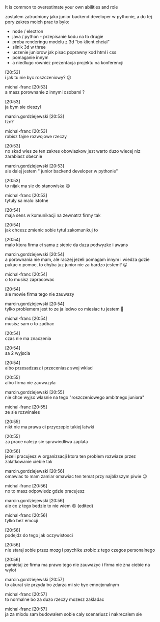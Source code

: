 It is common to overestimate your own abilities and role

zostalem zatrudniony jako junior backend developer w pythonie, a do tej pory zakres moich prac to bylo:
- node / electron 
- java / python - przepisanie kodu na to drugie
- proba renderingu modelu z 3d "bo klient chcial"
- silnik 3d w three 
- uczenie juniorow jak pisac poprawny kod html i css
- pomaganie innym
- a niedlugo rowniez prezentacja projektu na konferencji

[20:53]  
i jak tu nie byc roszczeniowy? :confused:

michal-franc [20:53]  
a masz porownanie z innymi osobami ?

[20:53]  
ja bym sie cieszyl

marcin.gordziejewski [20:53]  
tzn?

michal-franc [20:53]  
robisz fajne rozwojowe rzeczy

[20:53]  
no skad wies ze ten zakres obowiazkow jest warto duzo wiecej niz zarabiasz obecnie

marcin.gordziejewski [20:53]  
ale dalej jestem " junior backend developer w pythonie"

[20:53]  
to nijak ma sie do stanowiska :smile:

michal-franc [20:53]  
tytuly sa malo istotne

[20:54]  
maja sens w komunikacji na zewnatrz firmy tak

[20:54]  
jak chcesz zmienic sobie tytul zakomunikuj to

[20:54]  
malo ktora firma ci sama z siebie da duza podwyzke i awans

marcin.gordziejewski [20:54]  
a porownania nie mam, ale raczej jezeli pomagam innym i wiedza gdzie pukac o pomoc, to chyba juz junior nie za bardzo jestem? :stuck_out_tongue:

michal-franc [20:54]  
o to musisz zapracowac

[20:54]  
ale mowie firma tego nie zauwazy

marcin.gordziejewski [20:54]  
tylko problemem jest to ze ja ledwo co miesiac tu jestem :slightly_smiling_face:

michal-franc [20:54]  
musisz sam o to zadbac

[20:54]  
czas nie ma znaczenia

[20:54]  
sa 2 wyjscia

[20:54]  
albo przesadzasz i przeceniasz swoj wklad

[20:55]  
albo firma nie zauwazyla

marcin.gordziejewski [20:55]  
nie chce wyjsc wlasnie na tego "roszczeniowego ambitnego juniora"

michal-franc [20:55]  
ze sie rozwinales

[20:55]  
nikt nie ma prawa ci przyczepic takiej latwki

[20:55]  
za prace nalezy sie sprawiedliwa zaplata

[20:56]  
jezeli pracujesz w organizsacji ktora ten problem rozwiaze przez zalatkowanie ciebie tak

marcin.gordziejewski [20:56]  
omawiac to mam zamiar omawiac ten temat przy najblizszym piwie :wink:

michal-franc [20:56]  
no to masz odpowiedz gdzie pracujesz

marcin.gordziejewski [20:56]  
ale co z tego bedzie to nie wiem :disappointed: (edited)

michal-franc [20:56]  
tylko bez emocji

[20:56]  
podejdz do tego jak oczywistosci

[20:56]  
nie staraj sobie przez mozg i psychike zrobic z tego czegos personalnego

[20:56]  
pamietaj ze firma ma prawo tego nie zauwazyc i firma nie zna ciebie na wylot

marcin.gordziejewski [20:57]  
to akurat sie przyda bo zdarza mi sie byc emocjonalnym

michal-franc [20:57]  
to normalne bo za duzo rzeczy mozesz zakladac

michal-franc [20:57]  
ja za mlodu sam budowalem sobie caly scenariusz i nakrecalem sie
